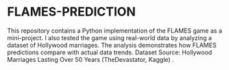 # FLAMES-PREDICTION
This repository contains a Python implementation of the FLAMES game as a mini-project. I also tested the game using real-world data by analyzing a dataset of Hollywood marriages. The analysis demonstrates how FLAMES predictions compare with actual data trends. Dataset Source: Hollywood Marriages Lasting Over 50 Years  (TheDevastator, Kaggle) .
